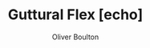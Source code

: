 ---
title: Guttural Flex [echo]
subtitle: Oliver Boulton
description: "Sculpture\nAs Nostalgia Meets Time-Pressure, Mediamatic, Amsterdam, (NL)\nAcrylic on Steel, Variable Dimensions, 2018\nPhotographs by Franziska Schulz"
layout: project
---
